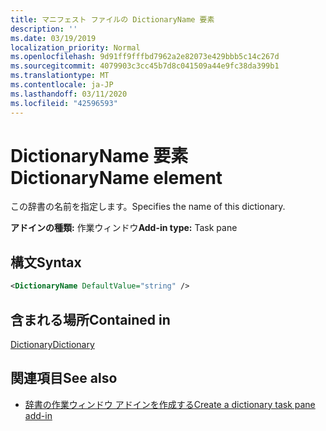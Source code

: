 ```yaml
---
title: マニフェスト ファイルの DictionaryName 要素
description: ''
ms.date: 03/19/2019
localization_priority: Normal
ms.openlocfilehash: 9d91ff9fffbd7962a2e82073e429bbb5c14c267d
ms.sourcegitcommit: 4079903c3cc45b7d8c041509a44e9fc38da399b1
ms.translationtype: MT
ms.contentlocale: ja-JP
ms.lasthandoff: 03/11/2020
ms.locfileid: "42596593"
---
```

# <a name="dictionaryname-element"></a><span data-ttu-id="a1de5-102">DictionaryName 要素</span><span class="sxs-lookup"><span data-stu-id="a1de5-102">DictionaryName element</span></span>

<span data-ttu-id="a1de5-103">この辞書の名前を指定します。</span><span class="sxs-lookup"><span data-stu-id="a1de5-103">Specifies the name of this dictionary.</span></span>

<span data-ttu-id="a1de5-104">**アドインの種類:** 作業ウィンドウ</span><span class="sxs-lookup"><span data-stu-id="a1de5-104">**Add-in type:** Task pane</span></span>

## <a name="syntax"></a><span data-ttu-id="a1de5-105">構文</span><span class="sxs-lookup"><span data-stu-id="a1de5-105">Syntax</span></span>

```XML
<DictionaryName DefaultValue="string" />
```

## <a name="contained-in"></a><span data-ttu-id="a1de5-106">含まれる場所</span><span class="sxs-lookup"><span data-stu-id="a1de5-106">Contained in</span></span>

[<span data-ttu-id="a1de5-107">Dictionary</span><span class="sxs-lookup"><span data-stu-id="a1de5-107">Dictionary</span></span>](dictionary.md)

## <a name="see-also"></a><span data-ttu-id="a1de5-108">関連項目</span><span class="sxs-lookup"><span data-stu-id="a1de5-108">See also</span></span>

- [<span data-ttu-id="a1de5-109">辞書の作業ウィンドウ アドインを作成する</span><span class="sxs-lookup"><span data-stu-id="a1de5-109">Create a dictionary task pane add-in</span></span>](../../word/dictionary-task-pane-add-ins.md)
